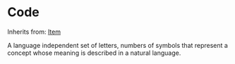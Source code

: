 
# Code

Inherits from: [Item](../Base/Item.md)



A language independent set of letters, numbers of symbols that represent a concept whose meaning is described in a natural language.






